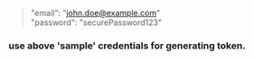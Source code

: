 > "email": "john.doe@example.com" <br>
> "password": "securePassword123"

### use above 'sample' credentials for generating token.